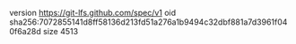version https://git-lfs.github.com/spec/v1
oid sha256:7072855141d8ff58136d213fd51a276a1b9494c32dbf881a7d3961f040f6a28d
size 4513
